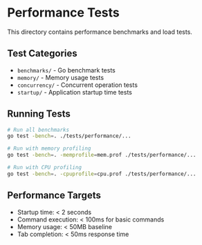 # Performance Tests

This directory contains performance benchmarks and load tests.

## Test Categories

- `benchmarks/` - Go benchmark tests
- `memory/` - Memory usage tests
- `concurrency/` - Concurrent operation tests
- `startup/` - Application startup time tests

## Running Tests

```bash
# Run all benchmarks
go test -bench=. ./tests/performance/...

# Run with memory profiling
go test -bench=. -memprofile=mem.prof ./tests/performance/...

# Run with CPU profiling
go test -bench=. -cpuprofile=cpu.prof ./tests/performance/...
```

## Performance Targets

- Startup time: < 2 seconds
- Command execution: < 100ms for basic commands
- Memory usage: < 50MB baseline
- Tab completion: < 50ms response time